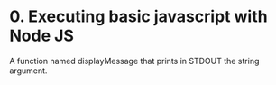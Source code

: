 # 0. Executing basic javascript with Node JS
A function named displayMessage that prints in STDOUT the string argument.
